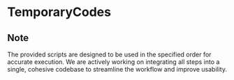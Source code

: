 # TemporaryCodes

## Note
The provided scripts are designed to be used in the specified order for accurate execution.
We are actively working on integrating all steps into a single, cohesive codebase to streamline the workflow and improve usability.
